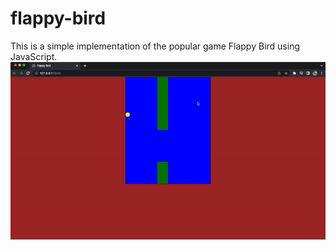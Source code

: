 # flappy-bird
This is a simple implementation of the popular game Flappy Bird using JavaScript.
![](screen.gif)
